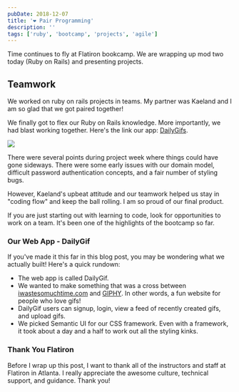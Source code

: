 ```yaml
---
pubDate: 2018-12-07
title: '❤️ Pair Programming'
description: ''
tags: ['ruby', 'bootcamp', 'projects', 'agile']
---
```


Time continues to fly at Flatiron bookcamp. We are wrapping up mod two today (Ruby on Rails) and presenting projects.

## Teamwork

We worked on ruby on rails projects in teams. My partner was Kaeland and I am so glad that we got paired together!

We finally got to flex our Ruby on Rails knowledge. More importantly, we had blast working together. Here's the link our app: [DailyGifs](https://infinite-anchorage-40950.herokuapp.com/).

![](https://media.giphy.com/media/a438FURInfacU/giphy.gif)

There were several points during project week where things could have gone sideways. There were some early issues with our domain model, difficult password authentication concepts, and a fair number of styling bugs.

However, Kaeland's upbeat attitude and our teamwork helped us stay in "coding flow" and keep the ball rolling. I am so proud of our final product.

If you are just starting out with learning to code, look for opportunities to work on a team. It's been one of the highlights of the bootcamp so far.

### Our Web App - DailyGif

If you've made it this far in this blog post, you may be wondering what we actually built! Here's a quick rundown:

- The web app is called DailyGif.
- We wanted to make something that was a cross between [iwastesomuchtime.com](https://iwastesomuchtime.com/) and [GIPHY](https://giphy.com/). In other words, a fun website for people who love gifs!
- DailyGif users can signup, login, view a feed of recently created gifs, and upload gifs.
- We picked Semantic UI for our CSS framework. Even with a framework, it took about a day and a half to work out all the styling kinks.

### Thank You Flatiron

Before I wrap up this post, I want to thank all of the instructors and staff at Flatiron in Atlanta. I really appreciate the awesome culture, technical support, and guidance. Thank you!

